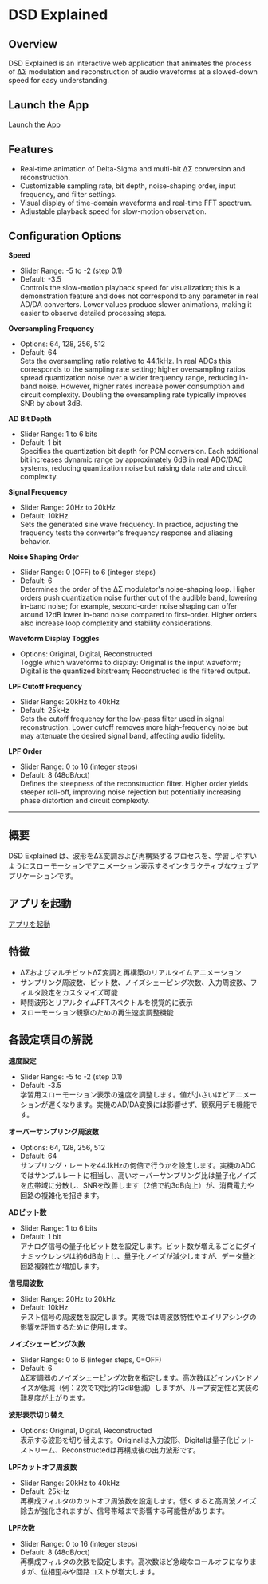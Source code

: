 # DSD Explained

## Overview
DSD Explained is an interactive web application that animates the process of ΔΣ modulation and reconstruction of audio waveforms at a slowed-down speed for easy understanding.

## Launch the App
[Launch the App](./dsd_explained.html)

## Features
- Real-time animation of Delta-Sigma and multi-bit ΔΣ conversion and reconstruction.
- Customizable sampling rate, bit depth, noise-shaping order, input frequency, and filter settings.
- Visual display of time-domain waveforms and real-time FFT spectrum.
- Adjustable playback speed for slow-motion observation.

## Configuration Options

**Speed**  
- Slider Range: -5 to -2 (step 0.1)  
- Default: -3.5  
Controls the slow-motion playback speed for visualization; this is a demonstration feature and does not correspond to any parameter in real AD/DA converters. Lower values produce slower animations, making it easier to observe detailed processing steps.

**Oversampling Frequency**  
- Options: 64, 128, 256, 512  
- Default: 64  
Sets the oversampling ratio relative to 44.1kHz. In real ADCs this corresponds to the sampling rate setting; higher oversampling ratios spread quantization noise over a wider frequency range, reducing in-band noise. However, higher rates increase power consumption and circuit complexity. Doubling the oversampling rate typically improves SNR by about 3dB.

**AD Bit Depth**  
- Slider Range: 1 to 6 bits  
- Default: 1 bit  
Specifies the quantization bit depth for PCM conversion. Each additional bit increases dynamic range by approximately 6dB in real ADC/DAC systems, reducing quantization noise but raising data rate and circuit complexity.

**Signal Frequency**  
- Slider Range: 20Hz to 20kHz  
- Default: 10kHz  
Sets the generated sine wave frequency. In practice, adjusting the frequency tests the converter's frequency response and aliasing behavior.

**Noise Shaping Order**  
- Slider Range: 0 (OFF) to 6 (integer steps)  
- Default: 6  
Determines the order of the ΔΣ modulator's noise-shaping loop. Higher orders push quantization noise further out of the audible band, lowering in-band noise; for example, second-order noise shaping can offer around 12dB lower in-band noise compared to first-order. Higher orders also increase loop complexity and stability considerations.

**Waveform Display Toggles**  
- Options: Original, Digital, Reconstructed  
Toggle which waveforms to display: Original is the input waveform; Digital is the quantized bitstream; Reconstructed is the filtered output.

**LPF Cutoff Frequency**  
- Slider Range: 20kHz to 40kHz  
- Default: 25kHz  
Sets the cutoff frequency for the low-pass filter used in signal reconstruction. Lower cutoff removes more high-frequency noise but may attenuate the desired signal band, affecting audio fidelity.

**LPF Order**  
- Slider Range: 0 to 16 (integer steps)  
- Default: 8 (48dB/oct)  
Defines the steepness of the reconstruction filter. Higher order yields steeper roll-off, improving noise rejection but potentially increasing phase distortion and circuit complexity.

----

## 概要
DSD Explained は、波形をΔΣ変調および再構築するプロセスを、学習しやすいようにスローモーションでアニメーション表示するインタラクティブなウェブアプリケーションです。

## アプリを起動
[アプリを起動](./dsd_explained.html)

## 特徴
- ΔΣおよびマルチビットΔΣ変調と再構築のリアルタイムアニメーション
- サンプリング周波数、ビット数、ノイズシェーピング次数、入力周波数、フィルタ設定をカスタマイズ可能
- 時間波形とリアルタイムFFTスペクトルを視覚的に表示
- スローモーション観察のための再生速度調整機能

## 各設定項目の解説

**速度設定**  
- Slider Range: -5 to -2 (step 0.1)  
- Default: -3.5  
学習用スローモーション表示の速度を調整します。値が小さいほどアニメーションが遅くなります。実機のAD/DA変換には影響せず、観察用デモ機能です。

**オーバーサンプリング周波数**  
- Options: 64, 128, 256, 512  
- Default: 64  
サンプリング・レートを44.1kHzの何倍で行うかを設定します。実機のADCではサンプルレートに相当し、高いオーバーサンプリング比は量子化ノイズを広帯域に分散し、SNRを改善します（2倍で約3dB向上）が、消費電力や回路の複雑化を招きます。

**ADビット数**  
- Slider Range: 1 to 6 bits  
- Default: 1 bit  
アナログ信号の量子化ビット数を設定します。ビット数が増えるごとにダイナミックレンジは約6dB向上し、量子化ノイズが減少しますが、データ量と回路複雑性が増加します。

**信号周波数**  
- Slider Range: 20Hz to 20kHz  
- Default: 10kHz  
テスト信号の周波数を設定します。実機では周波数特性やエイリアシングの影響を評価するために使用します。

**ノイズシェーピング次数**  
- Slider Range: 0 to 6 (integer steps, 0=OFF)  
- Default: 6  
ΔΣ変調器のノイズシェーピング次数を指定します。高次数ほどインバンドノイズが低減（例：2次で1次比約12dB低減）しますが、ループ安定性と実装の難易度が上がります。

**波形表示切り替え**  
- Options: Original, Digital, Reconstructed  
表示する波形を切り替えます。Originalは入力波形、Digitalは量子化ビットストリーム、Reconstructedは再構成後の出力波形です。

**LPFカットオフ周波数**  
- Slider Range: 20kHz to 40kHz  
- Default: 25kHz  
再構成フィルタのカットオフ周波数を設定します。低くすると高周波ノイズ除去が強化されますが、信号帯域まで影響する可能性があります。

**LPF次数**  
- Slider Range: 0 to 16 (integer steps)  
- Default: 8 (48dB/oct)  
再構成フィルタの次数を設定します。高次数ほど急峻なロールオフになりますが、位相歪みや回路コストが増大します。
